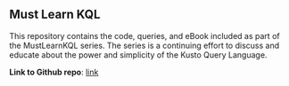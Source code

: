 ## Must Learn KQL

This repository contains the code, queries, and eBook included as part of the MustLearnKQL series. The series is a continuing effort to discuss and educate about the power and simplicity of the Kusto Query Language.

**Link to Github repo**: [link](https://github.com/rod-trent/MustLearnKQL)